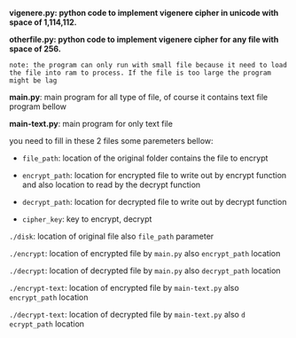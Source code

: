 **vigenere.py: python code to implement vigenere cipher in unicode with space of 1,114,112.**

**otherfile.py: python code to implement vigenere cipher for any file with space of 256.**

    note: the program can only run with small file because it need to load the file into ram to process. If the file is too large the program might be lag

**main.py**: main program for all type of file, of course it contains text file program bellow

**main-text.py**: main program for only text file 

you need to fill in these 2 files some paremeters bellow:

* `file_path`: location of the original folder contains the file to encrypt
* `encrypt_path`: location for encrypted file to write out by encrypt function and also location to read by the decrypt function

* `decrypt_path`: location for decrypted file to write out by decrypt function
* `cipher_key`: key to encrypt, decrypt

`./disk`: location of original file also `file_path` parameter

`./encrypt`: location of encrypted file by `main.py` also `encrypt_path` location

`./decrypt`: location of decrypted file by `main.py` also `decrypt_path` location

`./encrypt-text`: location of encrypted file by `main-text.py` also `encrypt_path` location

`./decrypt-text`: location of decrypted file by `main-text.py` also `d		ecrypt_path` location
